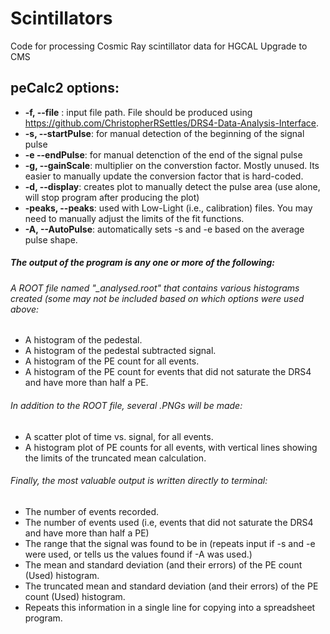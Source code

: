 # Scintillators
Code for processing Cosmic Ray scintillator data for HGCAL Upgrade to CMS

## peCalc2 options:

* **-f, --file** : input file path. File should be produced using https://github.com/ChristopherRSettles/DRS4-Data-Analysis-Interface.
* **-s, --startPulse**: for manual detection of the beginning of the signal pulse
* **-e --endPulse**: for manual detenction of the end of the signal pulse
* **-g, --gainScale**: multiplier on the converstion factor. Mostly unused. Its easier to manually update the conversion factor that is hard-coded.
* **-d, --display**: creates plot to manually detect the pulse area (use alone, will stop program after producing the plot)
* **-peaks, --peaks**: used with Low-Light (i.e., calibration) files. You may need to manually adjust the limits of the fit functions.
* **-A, --AutoPulse**: automatically sets -s and -e based on the average pulse shape.

##### The output of the program is any one or more of the following:
###### A ROOT file named "<inputFileName>_analysed.root" that contains various histograms created (some may not be included based on which options were used above:
* A histogram of the pedestal.
* A histogram of the pedestal subtracted signal.
* A histogram of the PE count for all events.
* A histogram of the PE count for events that did not saturate the DRS4 and have more than half a PE.

###### In addition to the ROOT file, several .PNGs will be made:
* A scatter plot of time vs. signal, for all events.
* A histogram plot of PE counts for all events, with vertical lines showing the limits of the truncated mean calculation.

###### Finally, the most valuable output is written directly to terminal:
* The number of events recorded.
* The number of events used (i.e, events that did not saturate the DRS4 and have more than half a PE)
* The range that the signal was found to be in (repeats input if -s and -e were used, or tells us the values found if -A was used.)
* The mean and standard deviation (and their errors) of the PE count (Used) histogram.
* The truncated mean and standard deviation (and their errors) of the PE count (Used) histogram.
* Repeats this information in a single line for copying into a spreadsheet program.
